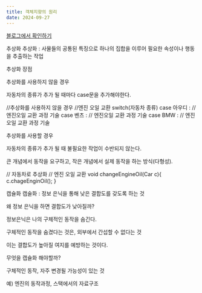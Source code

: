 ```yaml
---
title: 객체지향의 원리
date: 2024-09-27
---
```

<a href="https://bong0920.tistory.com/2" class="btn btn-primary">블로그에서 확인하기</a>


<!--more-->

추상화
추상화 : 사물들의 공통된 특징으로 하나의 집합을 이루어 필요한 속성이나 행동을 추출하는 작업

 

추상화 장점

추상화를 사용하지 않을 경우

자동차의 종류가 추가 될 때마다 case문을 추가해야한다.

//추상화를 사용하지 않을 경우
//엔진 오일 교환
switch(자동차 종류)
  case 아우디 : // 엔진오일 교환 과정 기술
  case 벤츠 : // 엔진오일 교환 과정 기술
  case BMW : // 엔진오일 교환 과정 기술
 

추상화를 사용할 경우

자동차의 종류가 추가 될 때 불필요한 작업이 수반되지 않는다.

큰 개념에서 동작을 요구하고, 작은 개념에서 실제 동작을 하는 방식(다형성).

// 자동차로 추상화
// 엔진 오일 교환
void changeEngineOil(Car c){
  c.chageEnginOil();
}
 

캡슐화
캡술화 : 정보 은닉을 통해 낮은 결합도를 갖도록 하는 것

 

왜 정보 은닉을 하면 결합도가 낮아질까?

정보은닉은 나의 구체적인 동작을 숨긴다.

구체적인 동작을 숨겼다는 것은, 외부에서 간섭할 수 없다는 것

이는 결합도가 높아질 여지를 예방하는 것이다.

 

무엇을 캡슐화 해야할까?

구체적인 동작, 자주 변경될 가능성이 있는 것

예) 엔진의 동작과정, 스택에서의 자료구조
